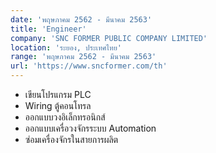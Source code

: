```yaml
---
date: 'พฤษภาคม 2562 - มีนาคม 2563'
title: 'Engineer'
company: 'SNC FORMER PUBLIC COMPANY LIMITED'
location: 'ระยอง, ประเทศไทย'
range: 'พฤษภาคม 2562 - มีนาคม 2563'
url: 'https://www.sncformer.com/th'
---
```


- เขียนโปรแกรม PLC
- Wiring ตู้คอนโทรล
- ออกแบบวงอิเล็กทรอนิกส์
- ออกแบบเครื่อวงจักรระบบ Automation
- ซ่อมเครื่องจักรในสายการผลิต
